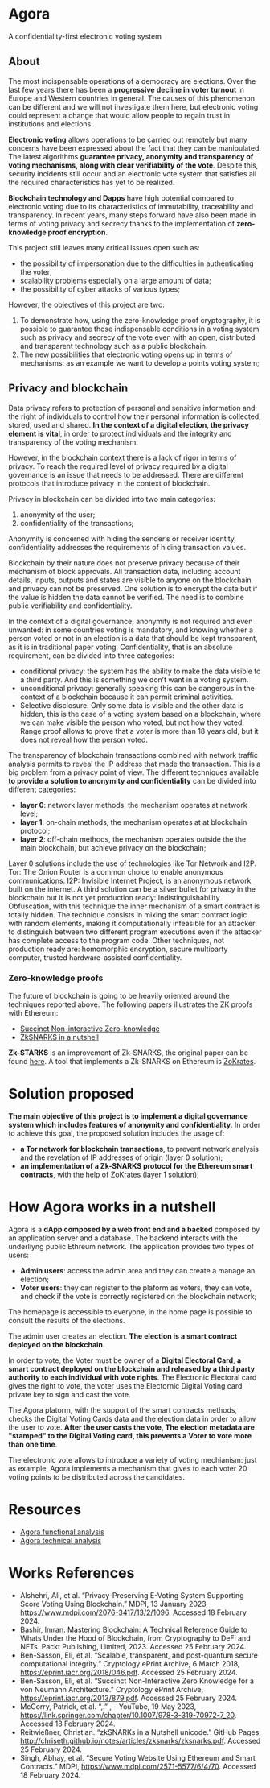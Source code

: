 # Agora
A confidentiality-first electronic voting system

## About

The most indispensable operations of a democracy are elections.
Over the last few years there has been a **progressive decline in voter turnout** in Europe and Western countries in general.
The causes of this phenomenon can be different and we will not investigate them here, but electronic voting could represent a change that would allow people to regain trust in institutions and elections.

**Electronic voting** allows operations to be carried out remotely but many concerns have been expressed about the fact that they can be manipulated.
The latest algorithms **guarantee privacy, anonymity and transparency of voting mechanisms, along with clear verifiability of the vote**. Despite this, security incidents still occur and an electronic vote system that satisfies all the required characteristics has yet to be realized.

**Blockchain technology and Dapps** have high potential compared to electronic voting due to its characteristics of immutability, traceability and transparency. In recent years, many steps forward have also been made in terms of voting privacy and secrecy thanks to the implementation of **zero-knowledge proof encryption**.

This project still leaves many critical issues open such as:

* the possibility of impersonation due to the difficulties in authenticating the voter;
* scalability problems especially on a large amount of data;
* the possibility of cyber attacks of various types;

However, the objectives of this project are two:
1. To demonstrate how, using the zero-knowledge proof cryptography, it is possible to guarantee those indispensable conditions in a voting system such as privacy and secrecy of the vote even with an open, distributed and transparent technology such as a public blockchain.
2. The new possibilities that electronic voting opens up in terms of mechanisms: as an example we want to develop a points voting system;

## Privacy and blockchain
Data privacy refers to protection of personal and sensitive information and the right of individuals to control how their personal information is collected, stored, used and shared. **In the context of a digital election, the privacy element is vital**, in order to protect individuals and the integrity and transparency of the voting mechanism.

However, in the blockchain context there is a lack of rigor in terms of privacy. To reach the required level of privacy required by a digital governance is an issue that needs to be addressed.
There are different protocols that introduce privacy in the context of blockchain.

Privacy in blockchain can be divided into two main categories:

1. anonymity of the user;
2. confidentiality of the transactions;

Anonymity is concerned with hiding the sender’s or receiver identity, confidentiality addresses the requirements of hiding transaction values.

Blockchain by their nature does not preserve privacy because of their mechanism of block approvals. All transaction data, including account details, inputs, outputs and states are visible to anyone on the blockchain and privacy can not be preserved.
One solution is to encrypt the data but if the value is hidden the data cannot be verified. The need is to combine public verifiability and confidentiality.

In the context of a digital governance, anonymity is not required and even unwanted: in some countries voting is mandatory, and knowing whether a person voted or not in an election is a data that should be kept transparent, as it is in traditional paper voting.
Confidentiality, that is an absolute requirement, can be divided into three categories:
* conditional privacy: the system has the ability to make the data visible to a third party. And this is something we don’t want in a voting system.
* unconditional privacy: generally speaking this can be dangerous in the context of a blockchain because it can permit criminal activities.
* Selective disclosure: Only some data is visible and the other data is hidden, this is the case of a voting system based on a blockchain, where we can make visible the person who voted, but not how they voted. Range proof allows to prove that a voter is more than 18 years old, but it does not reveal how the person voted.

The transparency of blockchain transactions combined with network traffic analysis permits to reveal the IP address that made the transaction. This is a big problem from a privacy point of view.
The different techniques available **to provide a solution to anonymity and confidentiality** can be divided into different categories:

* **layer 0**: network layer methods, the mechanism operates at network level;
* **layer 1**: on-chain methods, the mechanism operates at at blockchain protocol;
* **layer 2**: off-chain methods, the mechanism operates outside the the main blockchain, but achieve privacy on the blockchain;

Layer 0 solutions include the use of technologies like Tor Network and I2P.
Tor: The Onion Router is a common choice to enable anonymous communications.
I2P: Invisible Internet Project, is an anonymous network built on the internet.
A third solution can be a silver bullet for privacy in the blockchain but it is not yet production ready: Indistinguishability Obfuscation, with this technique the inner mechanism of a smart contract is totally hidden. The technique consists in mixing the smart contract logic with random elements, making it computationally infeasible for an attacker to distinguish between two different program executions even if the attacker has complete access to the program code.
Other techniques, not production ready are: homomorphic encryption, secure multiparty computer, trusted hardware-assisted confidentiality.


### Zero-knowledge proofs
The future of blockchain is going to be heavily oriented around the techniques reported above.
The following papers illustrates the ZK proofs with Ethereum:

* [Succinct Non-interactive Zero-knowledge](https://eprint.iacr.org/2013/879.pdf)
* [ZkSNARKS in a nutshell](http://chriseth.github.io/notes/articles/zksnarks/zksnarks.pdf)

**Zk-STARKS** is an improvement of Zk-SNARKS, the original paper can be found [here](https://eprint.iacr.org/2018/046.pdf). A tool that implements a Zk-SNARKS on Ethereum is [ZoKrates](https://zokrates.github.io/).


# Solution proposed

**The main objective of this project is to implement a digital governance system  which includes features of anonymity and confidentiality**.
In order to achieve this goal,  the proposed solution includes the usage of:

* **a Tor network for blockchain transactions**, to prevent network analysis and the revelation of IP addresses of origin (layer 0 solution);
* **an implementation of a Zk-SNARKS protocol for the Ethereum smart contracts**, with the help of ZoKrates (layer 1 solution);

# How Agora works in a nutshell

Agora is a **dApp composed by a web front end and a backed** composed by an application server and a database. The backend interacts with the underliyng public Ethreum network.
The application provides two types of users: 

* **Admin users**: access the admin area and they can create a manage an election;
* **Voter users**: they can register to the plaform as voters, they can vote, and check if the vote is correctly registered on the blockchain network;

The homepage is accessible to everyone, in the home page is possible to consult the results of the elections.

The admin user creates an election. **The election is a smart contract deployed on the blockchain**.

In order to vote, the Voter must be owner of a **Digital Electoral Card**, **a smart contract deployed on the blockchain and released by a third party authority to each individual with vote rights**. The Electronic Electoral card gives the right to vote, the voter uses the Electornic Digital Voting card private key to sign and cast the vote.

The Agora platorm, with the support of the smart contracts methods, checks the Digital Voting Cards data and the election data in order to allow the user to vote.
**After the user casts the vote, The election metadata are "stamped" to the Digital Voting card, this prevents a Voter to vote more than one time**.

The electronic vote allows to introduce a variety of voting mechianism: just as example, Agora implements a mechanism that gives to each voter 20 voting points to be distributed across the candidates.

# Resources

* [Agora functional analysis](https://github.com/g3k0/agora/wiki/Functional-analysis)
* [Agora technical analysis](https://github.com/g3k0/agora/wiki/Technical-analysis)


# Works References

* Alshehri, Ali, et al. “Privacy-Preserving E-Voting System Supporting Score Voting Using Blockchain.” MDPI, 13 January 2023, https://www.mdpi.com/2076-3417/13/2/1096. Accessed 18 February 2024.
* Bashir, Imran. Mastering Blockchain: A Technical Reference Guide to Whats Under the Hood of Blockchain, from Cryptography to DeFi and NFTs. Packt Publishing, Limited, 2023. Accessed 25 February 2024.
* Ben-Sasson, Eli, et al. “Scalable, transparent, and post-quantum secure computational integrity.” Cryptology ePrint Archive, 6 March 2018, https://eprint.iacr.org/2018/046.pdf. Accessed 25 February 2024.
* Ben-Sasson, Eli, et al. “Succinct Non-Interactive Zero Knowledge for a von Neumann Architecture.” Cryptology ePrint Archive, https://eprint.iacr.org/2013/879.pdf. Accessed 25 February 2024.
* McCorry, Patrick, et al. “,.” , - YouTube, 19 May 2023, https://link.springer.com/chapter/10.1007/978-3-319-70972-7_20. Accessed 18 February 2024.
* Reitwießner, Christian. “zkSNARKs in a Nutshell unicode.” GitHub Pages, http://chriseth.github.io/notes/articles/zksnarks/zksnarks.pdf. Accessed 25 February 2024.
* Singh, Abhay, et al. “Secure Voting Website Using Ethereum and Smart Contracts.” MDPI, https://www.mdpi.com/2571-5577/6/4/70. Accessed 18 February 2024.

